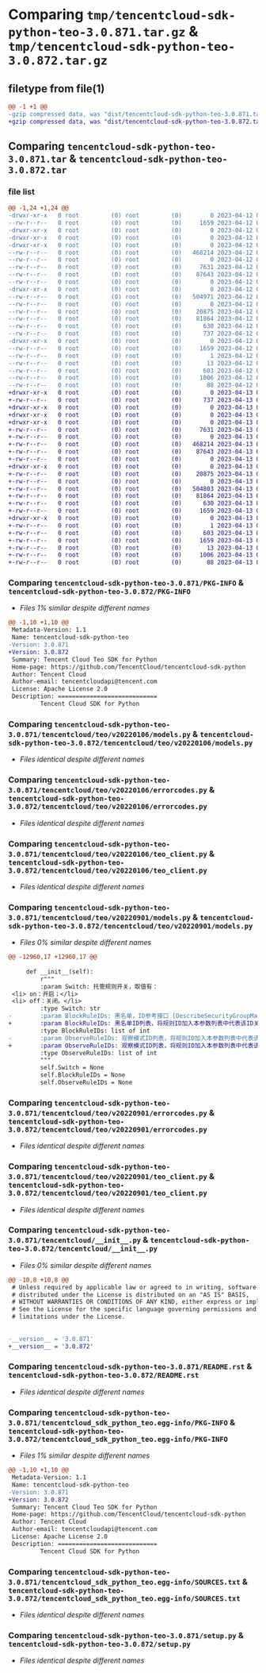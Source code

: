 # Comparing `tmp/tencentcloud-sdk-python-teo-3.0.871.tar.gz` & `tmp/tencentcloud-sdk-python-teo-3.0.872.tar.gz`

## filetype from file(1)

```diff
@@ -1 +1 @@
-gzip compressed data, was "dist/tencentcloud-sdk-python-teo-3.0.871.tar", last modified: Wed Apr 12 00:43:16 2023, max compression
+gzip compressed data, was "dist/tencentcloud-sdk-python-teo-3.0.872.tar", last modified: Thu Apr 13 01:02:44 2023, max compression
```

## Comparing `tencentcloud-sdk-python-teo-3.0.871.tar` & `tencentcloud-sdk-python-teo-3.0.872.tar`

### file list

```diff
@@ -1,24 +1,24 @@
-drwxr-xr-x   0 root         (0) root         (0)        0 2023-04-12 00:43:16.000000 tencentcloud-sdk-python-teo-3.0.871/
--rw-r--r--   0 root         (0) root         (0)     1659 2023-04-12 00:43:16.000000 tencentcloud-sdk-python-teo-3.0.871/PKG-INFO
-drwxr-xr-x   0 root         (0) root         (0)        0 2023-04-12 00:43:16.000000 tencentcloud-sdk-python-teo-3.0.871/tencentcloud/
-drwxr-xr-x   0 root         (0) root         (0)        0 2023-04-12 00:43:16.000000 tencentcloud-sdk-python-teo-3.0.871/tencentcloud/teo/
-drwxr-xr-x   0 root         (0) root         (0)        0 2023-04-12 00:43:16.000000 tencentcloud-sdk-python-teo-3.0.871/tencentcloud/teo/v20220106/
--rw-r--r--   0 root         (0) root         (0)   468214 2023-04-12 00:43:16.000000 tencentcloud-sdk-python-teo-3.0.871/tencentcloud/teo/v20220106/models.py
--rw-r--r--   0 root         (0) root         (0)        0 2023-04-12 00:43:16.000000 tencentcloud-sdk-python-teo-3.0.871/tencentcloud/teo/v20220106/__init__.py
--rw-r--r--   0 root         (0) root         (0)     7631 2023-04-12 00:43:16.000000 tencentcloud-sdk-python-teo-3.0.871/tencentcloud/teo/v20220106/errorcodes.py
--rw-r--r--   0 root         (0) root         (0)    87643 2023-04-12 00:43:16.000000 tencentcloud-sdk-python-teo-3.0.871/tencentcloud/teo/v20220106/teo_client.py
--rw-r--r--   0 root         (0) root         (0)        0 2023-04-12 00:43:16.000000 tencentcloud-sdk-python-teo-3.0.871/tencentcloud/teo/__init__.py
-drwxr-xr-x   0 root         (0) root         (0)        0 2023-04-12 00:43:16.000000 tencentcloud-sdk-python-teo-3.0.871/tencentcloud/teo/v20220901/
--rw-r--r--   0 root         (0) root         (0)   504971 2023-04-12 00:43:16.000000 tencentcloud-sdk-python-teo-3.0.871/tencentcloud/teo/v20220901/models.py
--rw-r--r--   0 root         (0) root         (0)        0 2023-04-12 00:43:16.000000 tencentcloud-sdk-python-teo-3.0.871/tencentcloud/teo/v20220901/__init__.py
--rw-r--r--   0 root         (0) root         (0)    20875 2023-04-12 00:43:16.000000 tencentcloud-sdk-python-teo-3.0.871/tencentcloud/teo/v20220901/errorcodes.py
--rw-r--r--   0 root         (0) root         (0)    81864 2023-04-12 00:43:16.000000 tencentcloud-sdk-python-teo-3.0.871/tencentcloud/teo/v20220901/teo_client.py
--rw-r--r--   0 root         (0) root         (0)      630 2023-04-12 00:43:16.000000 tencentcloud-sdk-python-teo-3.0.871/tencentcloud/__init__.py
--rw-r--r--   0 root         (0) root         (0)      737 2023-04-12 00:43:16.000000 tencentcloud-sdk-python-teo-3.0.871/README.rst
-drwxr-xr-x   0 root         (0) root         (0)        0 2023-04-12 00:43:16.000000 tencentcloud-sdk-python-teo-3.0.871/tencentcloud_sdk_python_teo.egg-info/
--rw-r--r--   0 root         (0) root         (0)     1659 2023-04-12 00:43:16.000000 tencentcloud-sdk-python-teo-3.0.871/tencentcloud_sdk_python_teo.egg-info/PKG-INFO
--rw-r--r--   0 root         (0) root         (0)        1 2023-04-12 00:43:16.000000 tencentcloud-sdk-python-teo-3.0.871/tencentcloud_sdk_python_teo.egg-info/dependency_links.txt
--rw-r--r--   0 root         (0) root         (0)       13 2023-04-12 00:43:16.000000 tencentcloud-sdk-python-teo-3.0.871/tencentcloud_sdk_python_teo.egg-info/top_level.txt
--rw-r--r--   0 root         (0) root         (0)      603 2023-04-12 00:43:16.000000 tencentcloud-sdk-python-teo-3.0.871/tencentcloud_sdk_python_teo.egg-info/SOURCES.txt
--rw-r--r--   0 root         (0) root         (0)     1006 2023-04-12 00:43:16.000000 tencentcloud-sdk-python-teo-3.0.871/setup.py
--rw-r--r--   0 root         (0) root         (0)       88 2023-04-12 00:43:16.000000 tencentcloud-sdk-python-teo-3.0.871/setup.cfg
+drwxr-xr-x   0 root         (0) root         (0)        0 2023-04-13 01:02:44.000000 tencentcloud-sdk-python-teo-3.0.872/
+-rw-r--r--   0 root         (0) root         (0)      737 2023-04-13 01:02:44.000000 tencentcloud-sdk-python-teo-3.0.872/README.rst
+drwxr-xr-x   0 root         (0) root         (0)        0 2023-04-13 01:02:44.000000 tencentcloud-sdk-python-teo-3.0.872/tencentcloud/
+drwxr-xr-x   0 root         (0) root         (0)        0 2023-04-13 01:02:44.000000 tencentcloud-sdk-python-teo-3.0.872/tencentcloud/teo/
+drwxr-xr-x   0 root         (0) root         (0)        0 2023-04-13 01:02:44.000000 tencentcloud-sdk-python-teo-3.0.872/tencentcloud/teo/v20220106/
+-rw-r--r--   0 root         (0) root         (0)     7631 2023-04-13 01:02:44.000000 tencentcloud-sdk-python-teo-3.0.872/tencentcloud/teo/v20220106/errorcodes.py
+-rw-r--r--   0 root         (0) root         (0)        0 2023-04-13 01:02:44.000000 tencentcloud-sdk-python-teo-3.0.872/tencentcloud/teo/v20220106/__init__.py
+-rw-r--r--   0 root         (0) root         (0)   468214 2023-04-13 01:02:44.000000 tencentcloud-sdk-python-teo-3.0.872/tencentcloud/teo/v20220106/models.py
+-rw-r--r--   0 root         (0) root         (0)    87643 2023-04-13 01:02:44.000000 tencentcloud-sdk-python-teo-3.0.872/tencentcloud/teo/v20220106/teo_client.py
+-rw-r--r--   0 root         (0) root         (0)        0 2023-04-13 01:02:44.000000 tencentcloud-sdk-python-teo-3.0.872/tencentcloud/teo/__init__.py
+drwxr-xr-x   0 root         (0) root         (0)        0 2023-04-13 01:02:44.000000 tencentcloud-sdk-python-teo-3.0.872/tencentcloud/teo/v20220901/
+-rw-r--r--   0 root         (0) root         (0)    20875 2023-04-13 01:02:44.000000 tencentcloud-sdk-python-teo-3.0.872/tencentcloud/teo/v20220901/errorcodes.py
+-rw-r--r--   0 root         (0) root         (0)        0 2023-04-13 01:02:44.000000 tencentcloud-sdk-python-teo-3.0.872/tencentcloud/teo/v20220901/__init__.py
+-rw-r--r--   0 root         (0) root         (0)   504803 2023-04-13 01:02:44.000000 tencentcloud-sdk-python-teo-3.0.872/tencentcloud/teo/v20220901/models.py
+-rw-r--r--   0 root         (0) root         (0)    81864 2023-04-13 01:02:44.000000 tencentcloud-sdk-python-teo-3.0.872/tencentcloud/teo/v20220901/teo_client.py
+-rw-r--r--   0 root         (0) root         (0)      630 2023-04-13 01:02:44.000000 tencentcloud-sdk-python-teo-3.0.872/tencentcloud/__init__.py
+-rw-r--r--   0 root         (0) root         (0)     1659 2023-04-13 01:02:44.000000 tencentcloud-sdk-python-teo-3.0.872/PKG-INFO
+drwxr-xr-x   0 root         (0) root         (0)        0 2023-04-13 01:02:44.000000 tencentcloud-sdk-python-teo-3.0.872/tencentcloud_sdk_python_teo.egg-info/
+-rw-r--r--   0 root         (0) root         (0)        1 2023-04-13 01:02:44.000000 tencentcloud-sdk-python-teo-3.0.872/tencentcloud_sdk_python_teo.egg-info/dependency_links.txt
+-rw-r--r--   0 root         (0) root         (0)      603 2023-04-13 01:02:44.000000 tencentcloud-sdk-python-teo-3.0.872/tencentcloud_sdk_python_teo.egg-info/SOURCES.txt
+-rw-r--r--   0 root         (0) root         (0)     1659 2023-04-13 01:02:44.000000 tencentcloud-sdk-python-teo-3.0.872/tencentcloud_sdk_python_teo.egg-info/PKG-INFO
+-rw-r--r--   0 root         (0) root         (0)       13 2023-04-13 01:02:44.000000 tencentcloud-sdk-python-teo-3.0.872/tencentcloud_sdk_python_teo.egg-info/top_level.txt
+-rw-r--r--   0 root         (0) root         (0)     1006 2023-04-13 01:02:44.000000 tencentcloud-sdk-python-teo-3.0.872/setup.py
+-rw-r--r--   0 root         (0) root         (0)       88 2023-04-13 01:02:44.000000 tencentcloud-sdk-python-teo-3.0.872/setup.cfg
```

### Comparing `tencentcloud-sdk-python-teo-3.0.871/PKG-INFO` & `tencentcloud-sdk-python-teo-3.0.872/PKG-INFO`

 * *Files 1% similar despite different names*

```diff
@@ -1,10 +1,10 @@
 Metadata-Version: 1.1
 Name: tencentcloud-sdk-python-teo
-Version: 3.0.871
+Version: 3.0.872
 Summary: Tencent Cloud Teo SDK for Python
 Home-page: https://github.com/TencentCloud/tencentcloud-sdk-python
 Author: Tencent Cloud
 Author-email: tencentcloudapi@tencent.com
 License: Apache License 2.0
 Description: ============================
         Tencent Cloud SDK for Python
```

### Comparing `tencentcloud-sdk-python-teo-3.0.871/tencentcloud/teo/v20220106/models.py` & `tencentcloud-sdk-python-teo-3.0.872/tencentcloud/teo/v20220106/models.py`

 * *Files identical despite different names*

### Comparing `tencentcloud-sdk-python-teo-3.0.871/tencentcloud/teo/v20220106/errorcodes.py` & `tencentcloud-sdk-python-teo-3.0.872/tencentcloud/teo/v20220106/errorcodes.py`

 * *Files identical despite different names*

### Comparing `tencentcloud-sdk-python-teo-3.0.871/tencentcloud/teo/v20220106/teo_client.py` & `tencentcloud-sdk-python-teo-3.0.872/tencentcloud/teo/v20220106/teo_client.py`

 * *Files identical despite different names*

### Comparing `tencentcloud-sdk-python-teo-3.0.871/tencentcloud/teo/v20220901/models.py` & `tencentcloud-sdk-python-teo-3.0.872/tencentcloud/teo/v20220901/models.py`

 * *Files 0% similar despite different names*

```diff
@@ -12960,17 +12960,17 @@
 
     def __init__(self):
         r"""
         :param Switch: 托管规则开关，取值有：
 <li> on：开启；</li>
 <li> off：关闭。</li>
         :type Switch: str
-        :param BlockRuleIDs: 黑名单，ID参考接口 [DescribeSecurityGroupManagedRules](https://tcloud4api.woa.com/document/product/1657/80807?!preview&!document=1)。
+        :param BlockRuleIDs: 黑名单ID列表，将规则ID加入本参数列表中代表该ID关闭，即该规则ID不再生效。
         :type BlockRuleIDs: list of int
-        :param ObserveRuleIDs: 观察模式ID列表，将规则ID加入本参数列表中代表该ID使用观察模式生效，即该规则ID进入观察模式。ID参考接口 [DescribeSecurityGroupManagedRules](https://tcloud4api.woa.com/document/product/1657/80807?!preview&!document=1)。
+        :param ObserveRuleIDs: 观察模式ID列表，将规则ID加入本参数列表中代表该ID使用观察模式生效，即该规则ID进入观察模式。
         :type ObserveRuleIDs: list of int
         """
         self.Switch = None
         self.BlockRuleIDs = None
         self.ObserveRuleIDs = None
```

### Comparing `tencentcloud-sdk-python-teo-3.0.871/tencentcloud/teo/v20220901/errorcodes.py` & `tencentcloud-sdk-python-teo-3.0.872/tencentcloud/teo/v20220901/errorcodes.py`

 * *Files identical despite different names*

### Comparing `tencentcloud-sdk-python-teo-3.0.871/tencentcloud/teo/v20220901/teo_client.py` & `tencentcloud-sdk-python-teo-3.0.872/tencentcloud/teo/v20220901/teo_client.py`

 * *Files identical despite different names*

### Comparing `tencentcloud-sdk-python-teo-3.0.871/tencentcloud/__init__.py` & `tencentcloud-sdk-python-teo-3.0.872/tencentcloud/__init__.py`

 * *Files 0% similar despite different names*

```diff
@@ -10,8 +10,8 @@
 # Unless required by applicable law or agreed to in writing, software
 # distributed under the License is distributed on an "AS IS" BASIS,
 # WITHOUT WARRANTIES OR CONDITIONS OF ANY KIND, either express or implied.
 # See the License for the specific language governing permissions and
 # limitations under the License.
 
 
-__version__ = '3.0.871'
+__version__ = '3.0.872'
```

### Comparing `tencentcloud-sdk-python-teo-3.0.871/README.rst` & `tencentcloud-sdk-python-teo-3.0.872/README.rst`

 * *Files identical despite different names*

### Comparing `tencentcloud-sdk-python-teo-3.0.871/tencentcloud_sdk_python_teo.egg-info/PKG-INFO` & `tencentcloud-sdk-python-teo-3.0.872/tencentcloud_sdk_python_teo.egg-info/PKG-INFO`

 * *Files 1% similar despite different names*

```diff
@@ -1,10 +1,10 @@
 Metadata-Version: 1.1
 Name: tencentcloud-sdk-python-teo
-Version: 3.0.871
+Version: 3.0.872
 Summary: Tencent Cloud Teo SDK for Python
 Home-page: https://github.com/TencentCloud/tencentcloud-sdk-python
 Author: Tencent Cloud
 Author-email: tencentcloudapi@tencent.com
 License: Apache License 2.0
 Description: ============================
         Tencent Cloud SDK for Python
```

### Comparing `tencentcloud-sdk-python-teo-3.0.871/tencentcloud_sdk_python_teo.egg-info/SOURCES.txt` & `tencentcloud-sdk-python-teo-3.0.872/tencentcloud_sdk_python_teo.egg-info/SOURCES.txt`

 * *Files identical despite different names*

### Comparing `tencentcloud-sdk-python-teo-3.0.871/setup.py` & `tencentcloud-sdk-python-teo-3.0.872/setup.py`

 * *Files identical despite different names*

